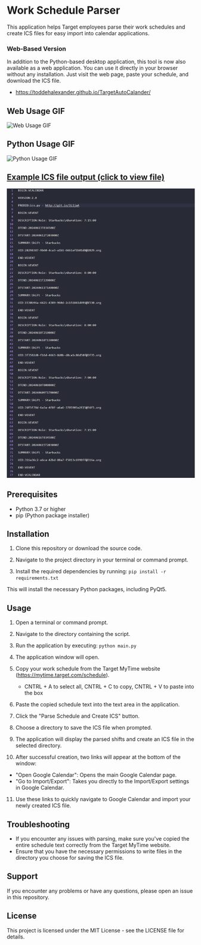 # Work Schedule Parser

This application helps Target employees parse their work schedules and create ICS files for easy import into calendar applications.

### Web-Based Version
In addition to the Python-based desktop application, this tool is now also available as a web application. You can use it directly in your browser without any installation. Just visit the web page, paste your schedule, and download the ICS file.

- https://toddehalexander.github.io/TargetAutoCalander/

## Web Usage GIF
![Web Usage GIF](url)

## Python Usage GIF
![Python Usage GIF](https://github.com/toddehalexander/TargetAutoCalander/blob/main/assets/python_use.gif)


## [Example ICS file output (click to view file)](https://github.com/toddehalexander/TargetAutoCalander/blob/main/sample_output/work_schedule_Jun09-Jun15_2024.ics "Example Output")
![ICS File](https://github.com/toddehalexander/TargetAutoCalander/blob/main/assets/ICS_Example.png) 


## Prerequisites

- Python 3.7 or higher
- pip (Python package installer)

## Installation

1. Clone this repository or download the source code.

2. Navigate to the project directory in your terminal or command prompt.

3. Install the required dependencies by running: ```pip install -r requirements.txt```

This will install the necessary Python packages, including PyQt5.

## Usage

1. Open a terminal or command prompt.

2. Navigate to the directory containing the script.

3. Run the application by executing: ```python main.py```

4. The application window will open.

5. Copy your work schedule from the Target MyTime website (https://mytime.target.com/schedule).
   - CNTRL + A to select all, CNTRL + C to copy, CNTRL + V to paste into the box

7. Paste the copied schedule text into the text area in the application.

8. Click the "Parse Schedule and Create ICS" button.

9. Choose a directory to save the ICS file when prompted.

10. The application will display the parsed shifts and create an ICS file in the selected directory.

11. After successful creation, two links will appear at the bottom of the window:
 - "Open Google Calendar": Opens the main Google Calendar page.
 - "Go to Import/Export": Takes you directly to the Import/Export settings in Google Calendar.

11. Use these links to quickly navigate to Google Calendar and import your newly created ICS file.

## Troubleshooting

- If you encounter any issues with parsing, make sure you've copied the entire schedule text correctly from the Target MyTime website.
- Ensure that you have the necessary permissions to write files in the directory you choose for saving the ICS file.

## Support

If you encounter any problems or have any questions, please open an issue in this repository.

## License

This project is licensed under the MIT License - see the LICENSE file for details.
